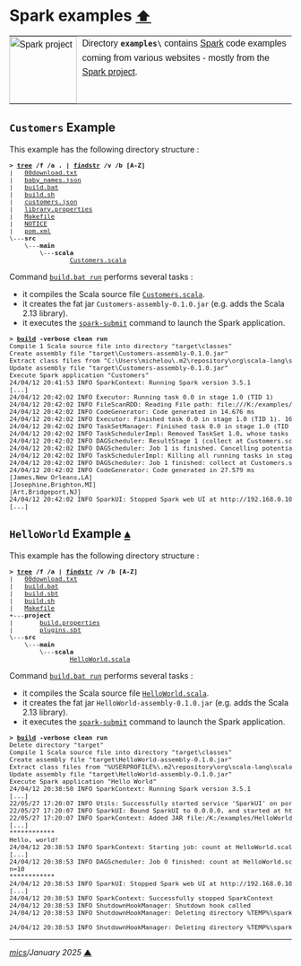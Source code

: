 # <span id="top">Spark examples</span> <span style="font-size:90%;">[⬆](../README.md#top)</span>

<table style="font-family:Helvetica,Arial;line-height:1.6;">
  <tr>
  <td style="border:0;padding:0 10px 0 0;min-width:120px;">
    <a href="https://spark.apache.org/" rel="external"><img style="border:0;width:120px;" src="https://spark.apache.org/images/spark-logo-trademark.png" alt="Spark project" /></a>
  </td>
  <td style="border:0;padding:0;vertical-align:text-top;">
    Directory <strong><code>examples\</code></strong> contains <a href="https://spark.apache.org/" rel="external">Spark</a> code examples coming from various websites - mostly from the <a href="https://spark.apache.org/" rel="external">Spark project</a>.
  </td>
  </tr>
</table>

## <span id="customers">`Customers` Example</span>

This example has the following directory structure :

<pre style="font-size:80%;">
<b>&gt; <a href="https://learn.microsoft.com/en-us/windows-server/administration/windows-commands/tree" rel="external">tree</a> /f /a . | <a href="https://learn.microsoft.com/en-us/windows-server/administration/windows-commands/findstr" rel="external">findstr</a> /v /b [A-Z]</b>
|   <a href="./Customers/00download.txt">00download.txt</a>
|   <a href="./Customers/baby_names.json">baby_names.json</a>
|   <a href="./Customers/build.bat">build.bat</a>
|   <a href="./Customers/build.sh">build.sh</a>
|   <a href="./Customers/customers.json">customers.json</a>
|   <a href="./Customers/library.properties">library.properties</a>
|   <a href="./Customers/Makefile">Makefile</a>
|   <a href="./Customers/NOTICE">NOTICE</a>
|   <a href="./Customers/pom.xml">pom.xml</a>
\---<b>src</b>
    \---<b>main</b>
        \---<b>scala</b>
                <a href="./Customers/src/main/scala/Customers.scala">Customers.scala</a>
</pre>

Command [`build.bat run`](./Customers/build.bat) performs several tasks :
- it compiles the Scala source file [`Customers.scala`](./Customers/src/main/scala/HelloWorld.scala).
- it creates the fat jar `Customers-assembly-0.1.0.jar` (e.g. adds the Scala 2.13 library).
- it executes the [`spark-submit`](https://spark.apache.org/docs/latest/submitting-applications.html) command to launch the Spark application.

<pre style="font-size:80%;">
<b>&gt; <a href="./Customers/build.bat">build</a> -verbose clean run</b>
Compile 1 Scala source file into directory "target\classes"
Create assembly file "target\Customers-assembly-0.1.0.jar"
Extract class files from "C:\Users\michelou\.m2\repository\org\scala-lang\scala-library\2.13.10\scala-library-2.13.10.jar"
Update assembly file "target\Customers-assembly-0.1.0.jar"
Execute Spark application "Customers"
24/04/12 20:41:53 INFO SparkContext: Running Spark version 3.5.1
[...]
24/04/12 20:42:02 INFO Executor: Running task 0.0 in stage 1.0 (TID 1)
24/04/12 20:42:02 INFO FileScanRDD: Reading File path: file:///K:/examples/Customers/customers.json, range: 0-457, partition values: [empty row]
24/04/12 20:42:02 INFO CodeGenerator: Code generated in 14.676 ms
24/04/12 20:42:02 INFO Executor: Finished task 0.0 in stage 1.0 (TID 1). 1629 bytes result sent to driver
24/04/12 20:42:02 INFO TaskSetManager: Finished task 0.0 in stage 1.0 (TID 1) in 122 ms on 192.168.0.105 (executor driver) (1/1)
24/04/12 20:42:02 INFO TaskSchedulerImpl: Removed TaskSet 1.0, whose tasks have all completed, from pool
24/04/12 20:42:02 INFO DAGScheduler: ResultStage 1 (collect at Customers.scala:14) finished in 0.122 s
24/04/12 20:42:02 INFO DAGScheduler: Job 1 is finished. Cancelling potential speculative or zombie tasks for this job
24/04/12 20:42:02 INFO TaskSchedulerImpl: Killing all running tasks in stage 1: Stage finished
24/04/12 20:42:02 INFO DAGScheduler: Job 1 finished: collect at Customers.scala:14, took 0.132113 s
24/04/12 20:42:02 INFO CodeGenerator: Code generated in 27.579 ms
[James,New Orleans,LA]
[Josephine,Brighton,MI]
[Art,Bridgeport,NJ]
24/04/12 20:42:02 INFO SparkUI: Stopped Spark web UI at http://192.168.0.105:4040
[...]
</pre>

## <span id="helloworld">`HelloWorld` Example</span> [**&#x25B4;**](#top)

This example has the following directory structure :

<pre style="font-size:80%;">
<b>&gt; <a href="https://learn.microsoft.com/en-us/windows-server/administration/windows-commands/tree">tree</a> /f /a | <a href="https://learn.microsoft.com/en-us/windows-server/administration/windows-commands/findstr">findstr</a> /v /b [A-Z]</b>
|   <a href="./HelloWorld/00download.txt">00download.txt</a>
|   <a href="./HelloWorld/build.bat">build.bat</a>
|   <a href="./HelloWorld/build.sbt">build.sbt</a>
|   <a href="./HelloWorld/build.sh">build.sh</a>
|   <a href="./HelloWorld/Makefile">Makefile</a>
+---<b>project</b>
|       <a href="./HelloWorld/project/build.properties">build.properties</a>
|       <a href="./HelloWorld/project/plugins.sbt">plugins.sbt</a>
\---<b>src</b>
    \---<b>main</b>
        \---<b>scala</b>
                <a href="./HelloWorld/src/main/scala/HelloWorld.scala">HelloWorld.scala</a>
</pre>

Command [`build.bat run`](./HelloWorld/build.bat) performs several tasks :
- it compiles the Scala source file [`HelloWorld.scala`](./HelloWorld/src/main/scala/HelloWorld.scala).
- it creates the fat jar `HelloWorld-assembly-0.1.0.jar` (e.g. adds the Scala 2.13 library).
- it executes the [`spark-submit`](https://spark.apache.org/docs/latest/submitting-applications.html) command to launch the Spark application.

<pre style="font-size:80%;">
<b>&gt; <a href="./HelloWorld/build.bat">build</a> -verbose clean run</b>
Delete directory "target"
Compile 1 Scala source file into directory "target\classes"
Create assembly file "target\HelloWorld-assembly-0.1.0.jar"
Extract class files from "%USERPROFILE%\.m2\repository\org\scala-lang\scala-library\2.13.10\scala-library-2.13.10.jar"
Update assembly file "target\HelloWorld-assembly-0.1.0.jar"
Execute Spark application "Hello World"
24/04/12 20:38:50 INFO SparkContext: Running Spark version 3.5.1
[...]
22/05/27 17:20:07 INFO Utils: Successfully started service 'SparkUI' on port 4040.
22/05/27 17:20:07 INFO SparkUI: Bound SparkUI to 0.0.0.0, and started at http://192.168.0.100:4040
22/05/27 17:20:07 INFO SparkContext: Added JAR file:/K:/examples/HelloWorld/target/scala-2.13/HelloWorld-assembly-0.1.0.jar at spark://192.168.0.100:50076/jars/HelloWorld-assembly-0.1.0.jar with timestamp 1653664805164
[...]
************
Hello, world!
24/04/12 20:38:53 INFO SparkContext: Starting job: count at HelloWorld.scala:19
[...]
24/04/12 20:38:53 INFO DAGScheduler: Job 0 finished: count at HelloWorld.scala:19, took 0.493854 s
n=10
************
24/04/12 20:38:53 INFO SparkUI: Stopped Spark web UI at http://192.168.0.105:4040
[...]
24/04/12 20:38:53 INFO SparkContext: Successfully stopped SparkContext
24/04/12 20:38:53 INFO ShutdownHookManager: Shutdown hook called
24/04/12 20:38:53 INFO ShutdownHookManager: Deleting directory %TEMP%\spark-3a71d274-a5e1-4f9a-bd37-036fc6749f80

24/04/12 20:38:53 INFO ShutdownHookManager: Deleting directory %TEMP%\spark-c6676922-452a-44ba-a79f-56b1418c66ff
</pre>

***

*[mics](https://lampwww.epfl.ch/~michelou/)/January 2025* [**&#9650;**](#top)
<span id="bottom">&nbsp;</span>

<!-- link refs -->
